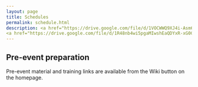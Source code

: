 ```yaml
---
layout: page
title: Schedules 
permalink: schedule.html
description: <a href="https://drive.google.com/file/d/1VOCWWQ9XJ4i-Asm6Y7n2o4VXCEX9t84d/view">Schedule C">Week One</a> (August 20-21, 2020)
<a href="https://drive.google.com/file/d/1R48nb4wi5pgaMIwshEaQDYxR-xG0Cmpp/view?usp=sharing">Schedule C">Week Two</a> (August 20-21, 2020)
---
```

## Pre-event preparation

Pre-event material and training links are available from the Wiki button on the homepage. 



